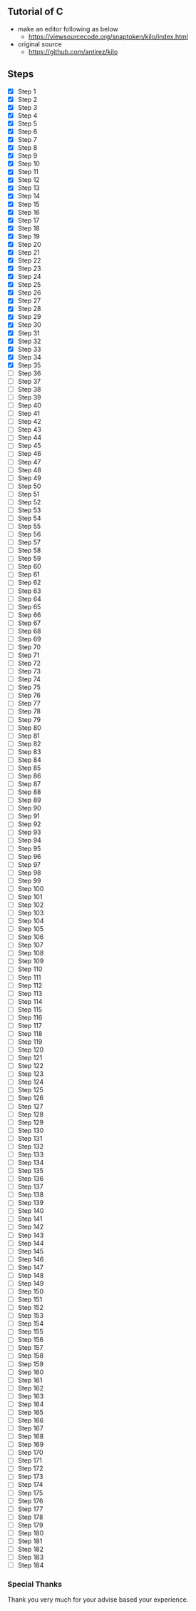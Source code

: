 ## Tutorial of C
* make an editor following as below
    * https://viewsourcecode.org/snaptoken/kilo/index.html
* original source
    * https://github.com/antirez/kilo

## Steps
- [x] Step 1
- [x] Step 2
- [x] Step 3
- [x] Step 4
- [x] Step 5
- [x] Step 6
- [x] Step 7
- [x] Step 8
- [x] Step 9
- [x] Step 10
- [x] Step 11
- [x] Step 12
- [x] Step 13
- [x] Step 14
- [x] Step 15
- [x] Step 16
- [x] Step 17
- [x] Step 18
- [x] Step 19
- [x] Step 20
- [x] Step 21
- [x] Step 22
- [x] Step 23
- [x] Step 24
- [x] Step 25
- [x] Step 26
- [x] Step 27
- [x] Step 28
- [x] Step 29
- [x] Step 30
- [x] Step 31
- [x] Step 32
- [x] Step 33
- [x] Step 34
- [x] Step 35
- [ ] Step 36
- [ ] Step 37
- [ ] Step 38
- [ ] Step 39
- [ ] Step 40
- [ ] Step 41
- [ ] Step 42
- [ ] Step 43
- [ ] Step 44
- [ ] Step 45
- [ ] Step 46
- [ ] Step 47
- [ ] Step 48
- [ ] Step 49
- [ ] Step 50
- [ ] Step 51
- [ ] Step 52
- [ ] Step 53
- [ ] Step 54
- [ ] Step 55
- [ ] Step 56
- [ ] Step 57
- [ ] Step 58
- [ ] Step 59
- [ ] Step 60
- [ ] Step 61
- [ ] Step 62
- [ ] Step 63
- [ ] Step 64
- [ ] Step 65
- [ ] Step 66
- [ ] Step 67
- [ ] Step 68
- [ ] Step 69
- [ ] Step 70
- [ ] Step 71
- [ ] Step 72
- [ ] Step 73
- [ ] Step 74
- [ ] Step 75
- [ ] Step 76
- [ ] Step 77
- [ ] Step 78
- [ ] Step 79
- [ ] Step 80
- [ ] Step 81
- [ ] Step 82
- [ ] Step 83
- [ ] Step 84
- [ ] Step 85
- [ ] Step 86
- [ ] Step 87
- [ ] Step 88
- [ ] Step 89
- [ ] Step 90
- [ ] Step 91
- [ ] Step 92
- [ ] Step 93
- [ ] Step 94
- [ ] Step 95
- [ ] Step 96
- [ ] Step 97
- [ ] Step 98
- [ ] Step 99
- [ ] Step 100
- [ ] Step 101
- [ ] Step 102
- [ ] Step 103
- [ ] Step 104
- [ ] Step 105
- [ ] Step 106
- [ ] Step 107
- [ ] Step 108
- [ ] Step 109
- [ ] Step 110
- [ ] Step 111
- [ ] Step 112
- [ ] Step 113
- [ ] Step 114
- [ ] Step 115
- [ ] Step 116
- [ ] Step 117
- [ ] Step 118
- [ ] Step 119
- [ ] Step 120
- [ ] Step 121
- [ ] Step 122
- [ ] Step 123
- [ ] Step 124
- [ ] Step 125
- [ ] Step 126
- [ ] Step 127
- [ ] Step 128
- [ ] Step 129
- [ ] Step 130
- [ ] Step 131
- [ ] Step 132
- [ ] Step 133
- [ ] Step 134
- [ ] Step 135
- [ ] Step 136
- [ ] Step 137
- [ ] Step 138
- [ ] Step 139
- [ ] Step 140
- [ ] Step 141
- [ ] Step 142
- [ ] Step 143
- [ ] Step 144
- [ ] Step 145
- [ ] Step 146
- [ ] Step 147
- [ ] Step 148
- [ ] Step 149
- [ ] Step 150
- [ ] Step 151
- [ ] Step 152
- [ ] Step 153
- [ ] Step 154
- [ ] Step 155
- [ ] Step 156
- [ ] Step 157
- [ ] Step 158
- [ ] Step 159
- [ ] Step 160
- [ ] Step 161
- [ ] Step 162
- [ ] Step 163
- [ ] Step 164
- [ ] Step 165
- [ ] Step 166
- [ ] Step 167
- [ ] Step 168
- [ ] Step 169
- [ ] Step 170
- [ ] Step 171
- [ ] Step 172
- [ ] Step 173
- [ ] Step 174
- [ ] Step 175
- [ ] Step 176
- [ ] Step 177
- [ ] Step 178
- [ ] Step 179
- [ ] Step 180
- [ ] Step 181
- [ ] Step 182
- [ ] Step 183
- [ ] Step 184

### Special Thanks
Thank you very much for your advise based your experience.